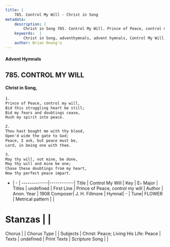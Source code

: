 ```yaml
---
title: |
    785. Control My Will - Christ in Song
metadata:
    description: |
        Christ in Song 785. Control My Will. Prince of Peace, control my will, Bid this struggling heart be still; Bid my fears and doubtings cease, Hush my spirit into peace.
    keywords:  |
        Christ in Song, adventhymnals, advent hymnals, Control My Will, Prince of Peace, control my will. 
    author: Brian Onang'o
---
```


#### Advent Hymnals
## 785. CONTROL MY WILL
####  Christ in Song,

```txt
1.
Prince of Peace, control my will,
Bid this struggling heart be still;
Bid my fears and doubtings cease,
Hush my spirit into peace.

2.
Thou hast bought me with thy blood,
Open'd wide the gate to God;
Peace, I ask, but peace must be,
Lord, in being one with thee.

3.
May thy will, not mine, be done,
May thy will and mine be one;
Chase these doubtings from my heart,
Now thy perfect peace impart.


```

- |   -  |
-------------|------------|
Title | Control My Will |
Key | E♭ Major |
Titles | undefined |
First Line | Prince of Peace, control my will |
Author | Anon.
Year | 1908
Composer| J. H. Fillmore |
Hymnal|  - |
Tune| FLOWER |
Metrical pattern | |
# Stanzas |  |
Chorus |  |
Chorus Type |  |
Subjects | Christ: Peace; Living His Life: Peace |
Texts | undefined |
Print Texts | 
Scripture Song |  |
    
